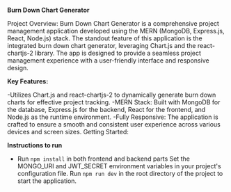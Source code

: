 **Burn Down Chart Generator**

Project Overview: Burn Down Chart Generator is a comprehensive project management application developed using the MERN (MongoDB, Express.js, React, Node.js) stack. The standout feature of this application is the integrated burn down chart generator, leveraging Chart.js and the react-chartjs-2 library. The app is designed to provide a seamless project management experience with a user-friendly interface and responsive design.

**Key Features:**


-Utilizes Chart.js and react-chartjs-2 to dynamically generate burn down charts for effective project tracking. 
-MERN Stack: Built with MongoDB for the database, Express.js for the backend, React for the frontend, and Node.js as the runtime environment. 
-Fully Responsive: The application is crafted to ensure a smooth and consistent user experience across various devices and screen sizes. Getting Started:

**Instructions to run**
- Run ```npm install``` in both frontend and backend parts
Set the MONGO_URI and JWT_SECRET environment variables in your project's configuration file. 
Run ```npm run dev``` in the root directory of the project to start the application.
